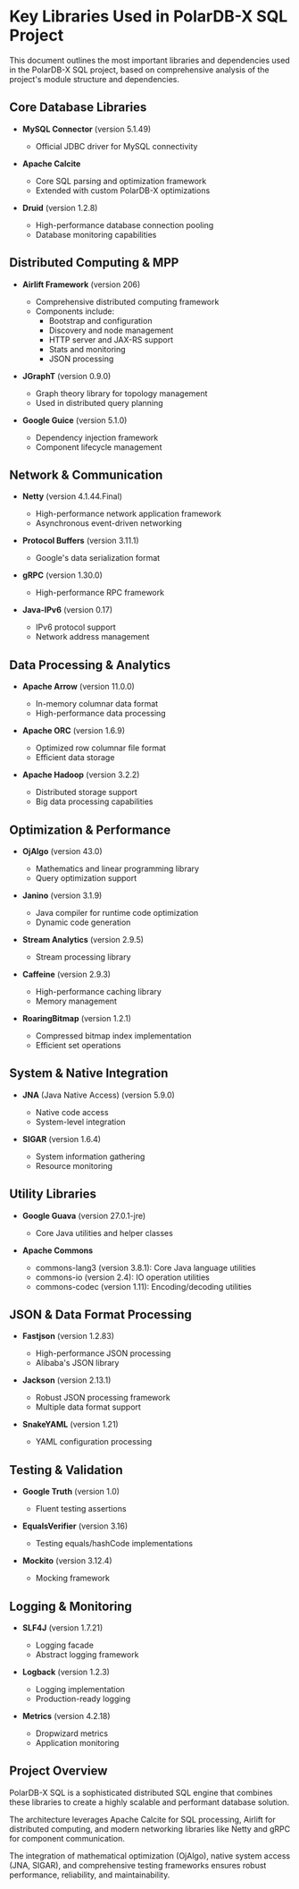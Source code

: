 # Key Libraries Used in PolarDB-X SQL Project

This document outlines the most important libraries and dependencies used in the PolarDB-X SQL project, based on comprehensive analysis of the project's module structure and dependencies.

## Core Database Libraries
- **MySQL Connector** (version 5.1.49)
  - Official JDBC driver for MySQL connectivity

- **Apache Calcite**
  - Core SQL parsing and optimization framework
  - Extended with custom PolarDB-X optimizations

- **Druid** (version 1.2.8)
  - High-performance database connection pooling
  - Database monitoring capabilities

## Distributed Computing & MPP
- **Airlift Framework** (version 206)
  - Comprehensive distributed computing framework
  - Components include:
    - Bootstrap and configuration
    - Discovery and node management
    - HTTP server and JAX-RS support
    - Stats and monitoring
    - JSON processing

- **JGraphT** (version 0.9.0)
  - Graph theory library for topology management
  - Used in distributed query planning

- **Google Guice** (version 5.1.0)
  - Dependency injection framework
  - Component lifecycle management

## Network & Communication
- **Netty** (version 4.1.44.Final)
  - High-performance network application framework
  - Asynchronous event-driven networking

- **Protocol Buffers** (version 3.11.1)
  - Google's data serialization format

- **gRPC** (version 1.30.0)
  - High-performance RPC framework

- **Java-IPv6** (version 0.17)
  - IPv6 protocol support
  - Network address management

## Data Processing & Analytics
- **Apache Arrow** (version 11.0.0)
  - In-memory columnar data format
  - High-performance data processing

- **Apache ORC** (version 1.6.9)
  - Optimized row columnar file format
  - Efficient data storage

- **Apache Hadoop** (version 3.2.2)
  - Distributed storage support
  - Big data processing capabilities

## Optimization & Performance
- **OjAlgo** (version 43.0)
  - Mathematics and linear programming library
  - Query optimization support

- **Janino** (version 3.1.9)
  - Java compiler for runtime code optimization
  - Dynamic code generation

- **Stream Analytics** (version 2.9.5)
  - Stream processing library

- **Caffeine** (version 2.9.3)
  - High-performance caching library
  - Memory management

- **RoaringBitmap** (version 1.2.1)
  - Compressed bitmap index implementation
  - Efficient set operations

## System & Native Integration
- **JNA** (Java Native Access) (version 5.9.0)
  - Native code access
  - System-level integration

- **SIGAR** (version 1.6.4)
  - System information gathering
  - Resource monitoring

## Utility Libraries
- **Google Guava** (version 27.0.1-jre)
  - Core Java utilities and helper classes

- **Apache Commons**
  - commons-lang3 (version 3.8.1): Core Java language utilities
  - commons-io (version 2.4): IO operation utilities
  - commons-codec (version 1.11): Encoding/decoding utilities

## JSON & Data Format Processing
- **Fastjson** (version 1.2.83)
  - High-performance JSON processing
  - Alibaba's JSON library

- **Jackson** (version 2.13.1)
  - Robust JSON processing framework
  - Multiple data format support

- **SnakeYAML** (version 1.21)
  - YAML configuration processing

## Testing & Validation
- **Google Truth** (version 1.0)
  - Fluent testing assertions

- **EqualsVerifier** (version 3.16)
  - Testing equals/hashCode implementations

- **Mockito** (version 3.12.4)
  - Mocking framework

## Logging & Monitoring
- **SLF4J** (version 1.7.21)
  - Logging facade
  - Abstract logging framework

- **Logback** (version 1.2.3)
  - Logging implementation
  - Production-ready logging

- **Metrics** (version 4.2.18)
  - Dropwizard metrics
  - Application monitoring

## Project Overview
PolarDB-X SQL is a sophisticated distributed SQL engine that combines these libraries to create a highly scalable and performant database solution.  

The architecture leverages Apache Calcite for SQL processing, Airlift for distributed computing, and modern networking libraries like Netty and gRPC for component communication.  

The integration of mathematical optimization (OjAlgo), native system access (JNA, SIGAR), and comprehensive testing frameworks ensures robust performance, reliability, and maintainability.